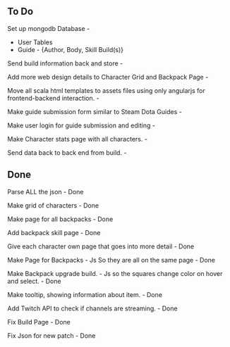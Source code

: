 To Do
--------

Set up mongodb Database - 
  - User Tables
  - Guide - {Author, Body, Skill Build(s)}

Send build information back and store - 

Add more web design details to Character Grid and Backpack Page - 

Move all scala html templates to assets files using only angularjs for frontend-backend interaction. - 

Make guide submission form similar to Steam Dota Guides - 

Make user login for guide submission and editing - 

Make Character stats page with all characters. - 

Send data back to back end from build. - 

Done
--------

Parse ALL the json - Done

Make grid of characters - Done

Make page for all backpacks - Done

Add backpack skill page - Done

Give each character own page that goes into more detail  - Done

Make Page for Backpacks - Js So they are all on the same page - Done

Make Backpack upgrade build. - Js so the squares change color on hover and select. - Done

Make tooltip, showing information about item. - Done

Add Twitch API to check if channels are streaming. - Done

Fix Build Page - Done

Fix Json for new patch - Done
